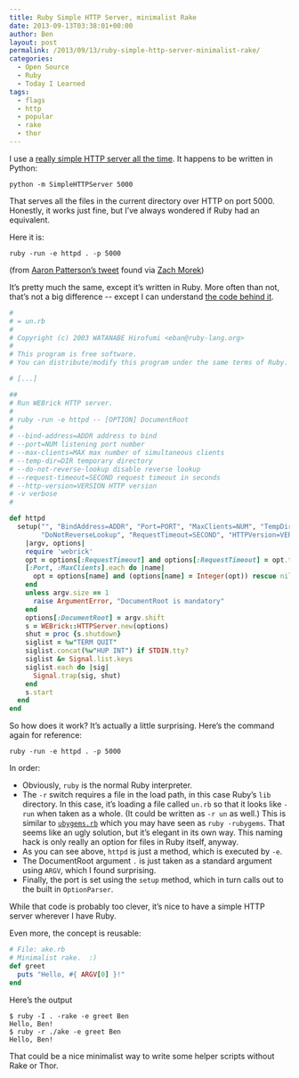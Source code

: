 ```yaml
---
title: Ruby Simple HTTP Server, minimalist Rake
date: 2013-09-13T03:38:01+00:00
author: Ben
layout: post
permalink: /2013/09/13/ruby-simple-http-server-minimalist-rake/
categories:
  - Open Source
  - Ruby
  - Today I Learned
tags:
  - flags
  - http
  - popular
  - rake
  - thor
---
```

I use a [really simple HTTP server all the time](http://www.linuxjournal.com/content/tech-tip-really-simple-http-server-python). It happens to be written in Python:

```
python -m SimpleHTTPServer 5000
```

That serves all the files in the current directory over HTTP on port 5000. Honestly, it works just fine, but I&#8217;ve always wondered if Ruby had an equivalent.

Here it is:

```
ruby -run -e httpd . -p 5000
```

(from [Aaron Patterson&#8217;s tweet](https://twitter.com/tenderlove/status/351554818579505152) found via [Zach Morek](http://zachmorek.com))

It&#8217;s pretty much the same, except it&#8217;s written in Ruby. More often than not, that&#8217;s not a big difference -- except I can understand [the code behind it](https://github.com/ruby/ruby/blob/trunk/lib/un.rb#L313).

```ruby
#
# = un.rb
#
# Copyright (c) 2003 WATANABE Hirofumi <eban@ruby-lang.org>
#
# This program is free software.
# You can distribute/modify this program under the same terms of Ruby.

# [...]

##
# Run WEBrick HTTP server.
#
# ruby -run -e httpd -- [OPTION] DocumentRoot
#
# --bind-address=ADDR address to bind
# --port=NUM listening port number
# --max-clients=MAX max number of simultaneous clients
# --temp-dir=DIR temporary directory
# --do-not-reverse-lookup disable reverse lookup
# --request-timeout=SECOND request timeout in seconds
# --http-version=VERSION HTTP version
# -v verbose
#

def httpd
  setup("", "BindAddress=ADDR", "Port=PORT", "MaxClients=NUM", "TempDir=DIR",
        "DoNotReverseLookup", "RequestTimeout=SECOND", "HTTPVersion=VERSION") do
    |argv, options|
    require 'webrick'
    opt = options[:RequestTimeout] and options[:RequestTimeout] = opt.to_i
    [:Port, :MaxClients].each do |name|
      opt = options[name] and (options[name] = Integer(opt)) rescue nil
    end
    unless argv.size == 1
      raise ArgumentError, "DocumentRoot is mandatory"
    end
    options[:DocumentRoot] = argv.shift
    s = WEBrick::HTTPServer.new(options)
    shut = proc {s.shutdown}
    siglist = %w"TERM QUIT"
    siglist.concat(%w"HUP INT") if STDIN.tty?
    siglist &= Signal.list.keys
    siglist.each do |sig|
      Signal.trap(sig, shut)
    end
    s.start
  end
end
```

So how does it work? It&#8217;s actually a little surprising. Here&#8217;s the command again for reference:

```
ruby -run -e httpd . -p 5000
```

In order:

  * Obviously, `ruby` is the normal Ruby interpreter.
  * The `-r` switch requires a file in the load path, in this case Ruby&#8217;s `lib` directory. In this case, it&#8217;s loading a file called `un.rb` so that it looks like `-run` when taken as a whole. (It could be written as `-r un` as well.) This is similar to [`ubygems.rb`](https://github.com/ruby/ruby/blob/trunk/lib/ubygems.rb) which you may have seen as `ruby -rubygems`. That seems like an ugly solution, but it&#8217;s elegant in its own way. This naming hack is only really an option for files in Ruby itself, anyway.
  * As you can see above, `httpd` is just a method, which is executed by `-e`.
  * The DocumentRoot argument `.` is just taken as a standard argument using `ARGV`, which I found surprising.
  * Finally, the port is set using the `setup` method, which in turn calls out to the built in `OptionParser`.

While that code is probably too clever, it&#8217;s nice to have a simple HTTP server wherever I have Ruby.

Even more, the concept is reusable:

```ruby
# File: ake.rb
# Minimalist rake.  :)
def greet
  puts "Hello, #{ ARGV[0] }!"
end
```

Here&#8217;s the output

```
$ ruby -I . -rake -e greet Ben
Hello, Ben!
$ ruby -r ./ake -e greet Ben
Hello, Ben!
```

That could be a nice minimalist way to write some helper scripts without Rake or Thor.
